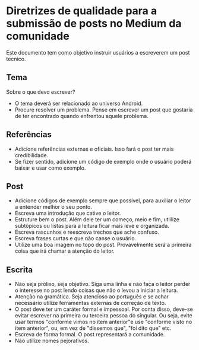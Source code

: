 # Diretrizes de qualidade para a submissão de posts no Medium da comunidade

Este documento tem como objetivo instruir usuários a escreverem um post tecnico.

## Tema
Sobre o que devo escrever?
- O tema deverá ser relacionado ao universo Android.
- Procure resolver um problema. Pense em escrever um post que gostaria de ter encontrado quando enfrentou aquele problema.

## Referências
- Adicione referências externas e oficiais. Isso fará o post ter mais credibilidade.
- Se fizer sentido, adicione um código de exemplo onde o usuário poderá baixar e usar como exemplo. 

## Post
- Adicione códigos de exemplo sempre que possível, para auxiliar o leitor a entender melhor o seu ponto.
- Escreva uma introdução que cative o leitor.
- Estruture bem o post. Além dele ter um começo, meio e fim, utiilize subtópicos ou listas para a leitura ficar mais leve e organizada.
- Escreva rascunhos e reescreva trechos que ache confuso.
- Escreva frases curtas e que não canse o usuário.
- Utilize uma boa imagem no topo do post. Provavelmente será a primeira coisa que irá chamar a atenção do leitor.

## Escrita
- Não seja prólixo, seja objetivo. Siga uma linha e não faça o leitor perder o interesse no post lendo coisas que não o levou a iniciar a leitura.
- Atenção na gramática. Seja atencioso ao português e se achar necessário utilize ferramentas externas de correção de texto.
- O post deve ter um caráter formal e impessoal. Por conta disso, deve-se evitar escrever na primeira ou terceira pessoa do singular. Ou seja, evite usar termos "conforme vimos no item anterior"e use "conforme visto no item anterior", ou, em vez de "dissemos que", "foi dito que" etc.
- Escreva de forma formal. O post representará a comunidade.
- Não utilize nomes pejorativos.


